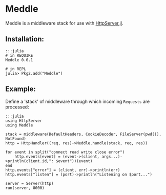 # Meddle

Meddle is a middleware stack for use with [HttpServer.jl](https://github.com/hackerschool/HttpServer.jl).

## Installation:

    :::julia
    # in REQUIRE
    Meddle 0.0.1

    # in REPL
    julia> Pkg2.add("Meddle")

## Example:

Define a 'stack' of middleware through which incoming `Requests` are processed:

    :::julia
    using HttpServer
    using Meddle

    stack = middleware(DefaultHeaders, CookieDecoder, FileServer(pwd()), NotFound)
    http = HttpHandler((req, res)->Meddle.handle(stack, req, res))

    for event in split("connect read write close error")
        http.events[event] = (event->(client, args...)->println(client.id,": $event"))(event)
    end
    http.events["error"] = (client, err)->println(err)
    http.events["listen"] = (port)->println("Listening on $port...")

    server = Server(http)
    run(server, 8000)
